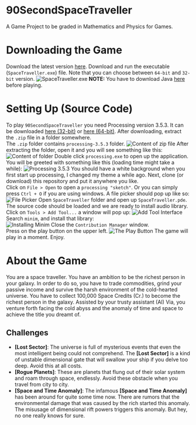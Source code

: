 # 90SecondSpaceTraveller
A Game Project to be graded in Mathematics and Physics for Games. 

# Downloading the Game
Download the latest version [here](https://www.mediafire.com/file/os3e0mcb1s8f8hi/SpaceTraveller_v1.0.3b.zip/file). Download and run the executable (`SpaceTraveller.exe`) file. Note that you can choose between `64-bit` and `32-bit` version.
![SpaceTraveller.exe](https://i.imgur.com/NLR7arH.png)
**NOTE:** You have to download Java [here](https://www.java.com/en/download/) before playing.

# Setting Up (Source Code)
To play `90SecondSpaceTraveller` you need Processing version 3.5.3. It can be downloaded [here (32-bit)](http://download.processing.org/processing-3.5.3-windows32.zip) or [here (64-bit)](http://download.processing.org/processing-3.5.3-windows64.zip). After downloading, extract the `.zip` file in a folder somewhere.\
The `.zip` folder contains `processing-3.5.3` folder.
![Content of zip file](https://i.imgur.com/lqm5wpz.png)
After extracting the folder, open it and you will see something like this:
![Content of folder](https://i.imgur.com/rjrJinK.png)
Double click `processing.exe` to open up the application. You will be greeted with something like this (loading time might take a while):
![Processing 3.5.3](https://i.imgur.com/zxBuEGc.png)
You should have a white background when you first start up processing, I changed my theme a while ago. Next, clone (or download) this repository and put it anywhere you like.\
Click on `File > Open` to open a `processing "sketch"`. Or you can simply press `Ctrl + O` if you are using windows. A file picker should pop up like so:
![File Picker](https://i.imgur.com/4pZ5E5V.png)
Open `SpaceTraveller` folder and open up `SpaceTraveller.pde`. The source code should be loaded and we are ready to install audio library.\
Click on `Tools > Add Tool...` a window will pop up:
![Add Tool Interface](https://i.imgur.com/OnToPIN.png)
Search `minim`, and install that library:\
![Installing Minim](https://i.imgur.com/9hI7DnS.png)
Close the `Contribution Manager` window.\
Press on the play button on the upper left.
![The Play Button](https://i.imgur.com/hwAxQSG.png)
The game will play in a moment. Enjoy.

# About the Game
You are a space traveller. You have an ambition to be the richest person in your galaxy. In order to do so, you have to trade commodities, grind your passive income and survive the harsh environment of the cold-hearted universe. You have to collect 100,000 Space Credits (Cr.) to become the richest person in the galaxy. Assisted by your trusty assistant (AI) Via, you venture forth facing the cold abyss and the anomaly of time and space to achieve the title you dreamt of.
## Challenges
- **[Lost Sector]**: The universe is full of mysterious events that even the most intelligent being could not comprehend. The **[Lost Sector]** is a kind of unstable dimensional gate that will swallow your ship if you delve too deep. Avoid this at all costs.
- **[Rogue Planets]**: These are planets that flung out of their solar system and roam through space, endlessly. Avoid these obstacle when you travel from city to city.
- **[Space and Time Anomaly]**: The infamous **[Space and Time Anomaly]** has been around for quite some time now. There are rumors that the environmental damage that was caused by the rich started this anomaly. The misusage of dimensional rift powers triggers this anomaly. But hey, no one really knows for sure.